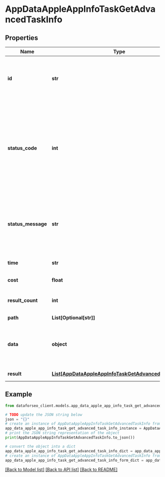 # AppDataAppleAppInfoTaskGetAdvancedTaskInfo


## Properties

Name | Type | Description | Notes
------------ | ------------- | ------------- | -------------
**id** | **str** | task identifier unique task identifier in our system in the UUID format | [optional] 
**status_code** | **int** | status code of the task generated by DataForSEO, can be within the following range: 10000-60000 you can find the full list of the response codes here | [optional] 
**status_message** | **str** | informational message of the task you can find the full list of general informational messages here | [optional] 
**time** | **str** | execution time, seconds | [optional] 
**cost** | **float** | total tasks cost, USD | [optional] 
**result_count** | **int** | number of elements in the result array | [optional] 
**path** | **List[Optional[str]]** | URL path | [optional] 
**data** | **object** | contains the same parameters that you specified in the POST request | [optional] 
**result** | [**List[AppDataAppleAppInfoTaskGetAdvancedResultInfo]**](AppDataAppleAppInfoTaskGetAdvancedResultInfo.md) | array of results | [optional] 

## Example

```python
from dataforseo_client.models.app_data_apple_app_info_task_get_advanced_task_info import AppDataAppleAppInfoTaskGetAdvancedTaskInfo

# TODO update the JSON string below
json = "{}"
# create an instance of AppDataAppleAppInfoTaskGetAdvancedTaskInfo from a JSON string
app_data_apple_app_info_task_get_advanced_task_info_instance = AppDataAppleAppInfoTaskGetAdvancedTaskInfo.from_json(json)
# print the JSON string representation of the object
print(AppDataAppleAppInfoTaskGetAdvancedTaskInfo.to_json())

# convert the object into a dict
app_data_apple_app_info_task_get_advanced_task_info_dict = app_data_apple_app_info_task_get_advanced_task_info_instance.to_dict()
# create an instance of AppDataAppleAppInfoTaskGetAdvancedTaskInfo from a dict
app_data_apple_app_info_task_get_advanced_task_info_form_dict = app_data_apple_app_info_task_get_advanced_task_info.from_dict(app_data_apple_app_info_task_get_advanced_task_info_dict)
```
[[Back to Model list]](../README.md#documentation-for-models) [[Back to API list]](../README.md#documentation-for-api-endpoints) [[Back to README]](../README.md)


